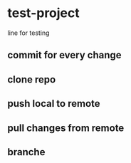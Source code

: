# test-project
line for testing
## commit for every change 
## clone repo
## push local to remote
## pull changes from remote
## branche
